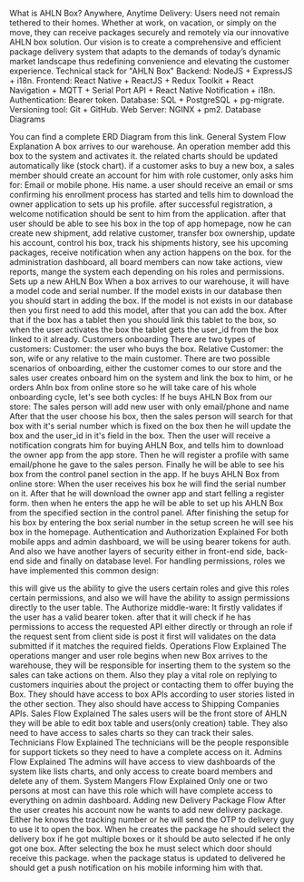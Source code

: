What is AHLN Box?
Anywhere, Anytime Delivery: Users need not remain tethered to their homes. Whether at work, on vacation, or simply on the move, they can receive packages securely and remotely via our innovative AHLN box solution.
Our vision is to create a comprehensive and efficient package delivery system that adapts to the demands of today’s dynamic market landscape thus redefining convenience and elevating the customer experience.
Technical stack for "AHLN Box"
Backend: NodeJS + ExpressJS + i18n.
Frontend: React Native + ReactJS + Redux Toolkit + React Navigation + MQTT + Serial Port API + React Native Notification + i18n.
Authentication: Bearer token.
Database: SQL + PostgreSQL + pg-migrate.
Versioning tool: Git + GitHub.
Web Server: NGINX + pm2.
Database Diagrams

You can find a complete ERD Diagram from this link.
General System Flow Explanation
A box arrives to our warehouse.
An operation member add this box to the system and activates it.
the related charts should be updated automatically like (stock chart).
if a customer asks to buy a new box, a sales member should create an account for him with role customer, only asks him for:
Email or mobile phone.
His name.
a user should receive an email or sms confirming his enrollment process has started and tells him to download the owner application to sets up his profile.
after successful registration, a welcome notification should be sent to him from the application.
after that user should be able to see his box in the top of app homepage, now he can create new shipment, add relative customer, transfer box ownership, update his account, control his box, track his shipments history, see his upcoming packages, receive notification when any action happens on the box.
for the administration dashboard, all board members can now take actions, view reports, mange the system each depending on his roles and permissions.
Sets up a new AHLN Box
When a box arrives to our warehouse, it will have a model code and serial number.
If the model exists in our database then you should start in adding the box.
If the model is not exists in our database then you first need to add this model, after that you can add the box.
After that if the box has a tablet then you should link this tablet to the box, so when the user activates the box the tablet gets the user_id from the box linked to it already.
Customers onboarding
There are two types of customers:
Customer: the user who buys the box.
Relative Customer: the son, wife or any relative to the main customer.
There are two possible scenarios of onboarding, either the customer comes to our store and the sales user creates onboard him on the system and link the box to him, or he orders Ahln box from online store so he will take care of his whole onboarding cycle, let's see both cycles:
If he buys AHLN Box from our store:
The sales person will add new user with only email/phone and name
After that the user choose his box, then the sales person will search for that box with it's serial number which is fixed on the box then he will update the box and the user_id in it's field in the box.
Then the user will receive a notification congrats him for buying AHLN Box, and tells him to download the owner app from the app store.
Then he will register a profile with same email/phone he gave to the sales person.
Finally he will be able to see his box from the control panel section in the app.
If he buys AHLN Box from online store:
When the user receives his box he will find the serial number on it.
After that he will download the owner app and start felling a register form.
then when he enters the app he will be able to set up his AHLN Box from the specified section in the control panel.
After finishing the setup for his box by entering the box serial number in the setup screen he will see his box in the homepage.
Authentication and Authorization Explained
For both mobile apps and admin dashboard, we will be using bearer tokens for auth. And also we have another layers of security either in front-end side, back-end side and finally on database level.
For handling permissions, roles we have implemented this common design:
  
this will give us the ability to give the users certain roles and give this roles certain permissions, and also we will have the ability to assign permissions directly to the user table.
The Authorize middle-ware: 
It firstly validates if the user has a valid bearer token.
after that it will check if he has permissions to access the requested API either directly or through an role 
if the request sent from client side is post it first will validates on the data submitted if it matches the required fields.
Operations Flow Explained
The operations manger and user role begins when new Box arrives to the warehouse, they will be responsible for inserting them to the system so the sales can take actions on them.
Also they play a vital role on replying to customers inquiries about the project or contacting them to offer buying the Box.
They should have access to box APIs according to user stories listed in the other section.
They also should have access to Shipping Companies APIs. 
Sales Flow Explained
The sales users will be the front store of AHLN they will be able to edit box table and users(only creation) table. They also need to have access to sales charts so they can track their sales.
Technicians Flow Explained 
The technicians will be the people responsible for support tickets so they need to have a complete access on it.
Admins Flow Explained
The admins will have access to view dashboards of the system like lists charts, and only access to create board members and delete any of them.
System Mangers Flow Explained
Only one or two persons at most can have this role which will have complete access to everything on admin dashboard.
Adding new Delivery Package Flow
After the user creates his account now he wants to add new delivery package. Either he knows the tracking number or he will send the OTP to delivery guy to use it to open the box.
When he creates the package he should select the delivery box if he got multiple boxes or it should be auto selected if he only got one box.
After selecting the box he must select which door should receive this package.
when the package status is updated to delivered he should get a push notification on his mobile informing him with that.  
